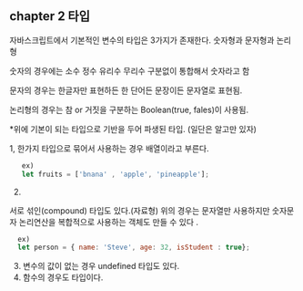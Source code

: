 ## chapter 2 타입

자바스크립트에서 기본적인 변수의 타입은 3가지가 존재한다. 
숫자형과 문자형과 논리형

숫자의 경우에는 소수 정수 유리수 무리수 구분없이
통합해서 숫자라고 함

문자의 경우는 한글자만 표현하든 한 단어든 문장이든
문자열로 표현됨.

논리형의 경우는 참 or 거짓을 구분하는 
Boolean(true, fales)이 사용됨.


*위에 기본이 되는 타입으로 기반을 두어 파생된 타입.
(일단은 알고만 있자)

1,
   한가지 타입으로 묶어서 사용하는 경우 
   배열이라고 부른다. 
   
```js
   ex)
   let fruits = ['bnana' , 'apple', 'pineapple'];
```

2.
  서로 섞인(compound) 타입도 있다.(자료형)
  위의 경우는 문자열만 사용하지만 숫자문자 논리연산을
  복합적으로 사용하는 객체도 만들 수 있다 .

```js
  ex)
  let person = { name: 'Steve', age: 32, isStudent : true};
```

3. 변수의 값이 없는 경우 undefined 타입도 있다.
4. 함수의 경우도 타입이다.